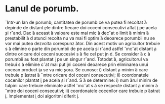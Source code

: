 # Lanul de porumb.

ˆIntr-un lan de porumb, cantitatea de porumb ce va
putea fi recoltat ̆a depinde de distant ̧ele dintre fiecare doi coceni consecutivi
aflat ̧i pe acela ̧si rˆand. Dac ̆a aceast ̆a valoare este mai mic ̆a decˆat o limit ̆a
minim ̆a prestabilit ̆a d atunci recolta nu va mai fi optim ̆a deoarece porumbii
nu se vor mai putea dezvolta corespunz ̆ator. Din acest motiv un agricultor
trebuie s ̆a elimine o parte din porumbii de pe acela ̧si rˆand astfel ˆıncˆat
distant ̧a dintre oricare doi coceni succesivi s ̆a fie cel put ̧in d. Se consider ̆a
c ̆a porumbii au fost plantat ̧i pe un singur rˆand. Totodat ̆a, agricultorul
va trebui s ̆a elimine cˆat mai put ̧ini coceni deoarece prin eliminarea unui
cocean product ̧ia se va mic ̧sora. Se cunosc: i) distant ̧a minim ̆a care trebuie
p ̆astrat ̆a ˆıntre oricare doi coceni consecutivi; ii) coordonatele cocenilor
plantat ̧i pe acela ̧si rˆand. S ̆a se determine: i) num ̆arul minim de tulpini
care trebuie eliminate astfel ˆıncˆat s ̆a se respecte distant ̧a minim ̆a ˆıntre
doi coceni consecutivi; ii) coordonatele cocenilor care trebuie p ̆astrat ̧i.
Implementat ̧i doi algoritmi diferit ̧i.

